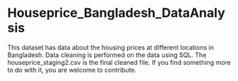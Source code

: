 # Houseprice_Bangladesh_DataAnalysis
This dataset has data about the housing prices at different locations in Bangladesh. 
Data cleaning is performed on the data using SQL. 
The houseprice_staging2.csv is the final cleaned file. 
If you find something more to do with it, you are welcome to contribute. 
